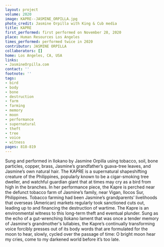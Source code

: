 ```yaml
---
layout: project
volume: 2020
image: KAPRE--JASMINE_ORPILLA.jpg
photo_credit: Jasmine Orpilla with King & Cub media
title: KAPRE
first_performed: first performed on November 28, 2020
place: Human Resources Los Angeles
times_performed: performed twice in 2020
contributor: JASMINE ORPILLA
collaborators: []
home: Los Angeles, CA, USA
links:
- JasmineOrpilla.com
contact: ''
footnote: ''
tags:
- bird
- body
- bone
- destruction
- farm
- farming
- memory
- moon
- performance
- supernatural
- theft
- tree
- voice
- witness
pages: 818-819
---
```




Sung and performed in Ilokano by Jasmine Orpilla using tobacco, soil, bone particles, copper, brass, Jasmine’s grandfather’s guava-tree leaves, and Jasmine’s own natural hair.
The KAPRE is a supernatural shapeshifting creature of the Philippines, popularly known to be a cigar-smoking tree dweller, and watchful guardian giant that at times may cry as a bird from high in the branches. In her performance piece, the Kapre is perched near the defunct tobacco farm of Jasmine’s family, near Vigan, Ilocos Sur, Philippines. Tobacco farming had been Jasmine’s grandparents’ livelihoods that overseas (American) markets regularly took sanctioned cuts out, leading up to and financing the destruction of wartime. The Kapre is an environmental witness to this long-term theft and eventual plunder.  Sung as the echo of a gut-wrenching Ilokano lament that was once a tender memory of Jasmine's grandmother's lullabies, the Kapre’s continually transforming voice forcibly presses out of its body words that are formulated for the moon to hear, slowly, cycled over the passage of time:
O bright moon hear my cries, come to my darkened world before it’s too late.
